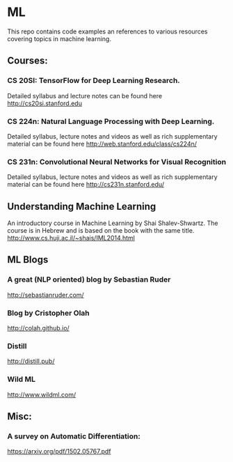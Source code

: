 # ML

This repo contains code examples an references to various
resources covering topics in machine learning.

## Courses:
### CS 20SI: TensorFlow for Deep Learning Research.  
Detailed syllabus and lecture notes can be found here http://cs20si.stanford.edu 

### CS 224n: Natural Language Processing with Deep Learning.
Detailed syllabus, lecture notes and videos as well as
rich supplementary material can be found here http://web.stanford.edu/class/cs224n/

### CS 231n: Convolutional Neural Networks for Visual Recognition
Detailed syllabus, lecture notes and videos as well as
rich supplementary material can be found here http://cs231n.stanford.edu/

## Understanding Machine Learning 
An introductory course in Machine Learning by Shai Shalev-Shwartz.
The course is in Hebrew and is based on the book with the same title.
http://www.cs.huji.ac.il/~shais/IML2014.html

## ML Blogs

### A great (NLP oriented) blog by Sebastian Ruder 
http://sebastianruder.com/

### Blog by Cristopher Olah
http://colah.github.io/

### Distill
http://distill.pub/

### Wild ML
http://www.wildml.com/

## Misc:

### A survey on Automatic Differentiation:
https://arxiv.org/pdf/1502.05767.pdf